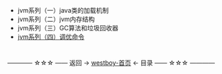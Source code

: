 * jvm系列（一）java类的加载机制
* jvm系列（二）jvm内存结构
* jvm系列（三）GC算法和垃圾回收器
* [jvm系列（四）调优命令](jvm系列（四）调优命令.md)

#
———— ☆☆☆ —— 返回 -> [westboy-首页](../../../README.md) <- 目录 —— ☆☆☆ ————
